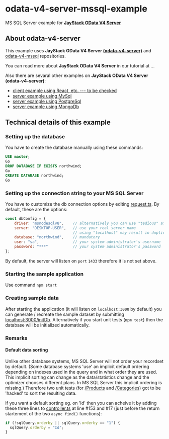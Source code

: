 # odata-v4-server-mssql-example
MS SQL Server example for **[JayStack OData V4 Server](https://github.com/jaystack/odata-v4-server)**

## About odata-v4-server
This example uses **JayStack OData V4 Server [(odata-v4-server)](https://github.com/jaystack/odata-v4-server)** and [odata-v4-mssql](https://github.com/jaystack/odata-v4-mssql) repositories.

You can read more about **JayStack OData V4 Server** in our tutorial at ...

Also there are sevaral other examples on **JayStack OData V4 Server (odata-v4-server)**:
- [client example using React, etc. ---  to be checked](https://github.com/jaystack/odata-v4-client-examples)
- [server example using MySql](https://github.com/jaystack/odata-v4-mysql-example)
- [server example using PostgreSql](https://github.com/jaystack/odata-v4-server-pgsql-example)
- [server example using MongoDb](https://github.com/jaystack/odata-v4-server-mongodb-example)

## Technical details of this example
### Setting up the database
You have to create the database manually using these commands:
```SQL
USE master;
Go
DROP DATABASE IF EXISTS northwind;
Go
CREATE DATABASE northwind;
Go
```

### Setting up the connection string to your MS SQL Server
You have to customize the db connection options
by editing [request.ts](https://github.com/jaystack/odata-v4-server-mssql-example/blob/master/src/request.ts#L3-L9).
By default, these are the options:
```js
const dbConfig = {
    driver: "msnodesqlv8",    // alternatively you can use "tedious" after installing it by 'npm i tedious'
    server: "DESKTOP-USER",   // use your real server name
                              // using "localhost" may result in duplicate rows in the recordset
    database: "northwind",    // mandatory
    user: "sa",               // your system administrator's username
    password: "***"           // your system administrator's password
};
```
By default, the server will listen on `port` `1433` therefore it is not set above.

### Starting the sample application
Use command `npm start`

### Creating sample data
After starting the application (it will listen on `localhost:3000` by default) you can generate / recreate the sample dataset
by submitting [localhost:3000/initDb](http://localhost:3000/initDb).
Alternatively if you start unit tests (`npm test`) then the database will be initialized automatically.

### Remarks
#### Default data sorting
Unlike other database systems, MS SQL Server will not order your recordset by default.
(Some database systems 'use' an implicit default ordering depending on indexes used in the query and in what order they are used.
This implicit sorting can change as the data/statistics change and the optimizer chooses different plans. In MS SQL Server this implicit ordering is missing.)
Therefore two unit tests
(for [/Products](localhost:3000/Products) and [/Categories](localhost:3000/Categories)) got to be 'hacked' to sort the resulting data.

If you want a default sorting eg. on 'Id' then you can acheive it
by adding these three lines to [controller.ts](https://github.com/jaystack/odata-v4-server-mssql-example/blob/master/src/controller.ts)
at line #153 and #17 (just before the return startement of the two `async find()` functions):
```js
if (!sqlQuery.orderby || sqlQuery.orderby == "1") {
  sqlQuery.orderby = "Id";
}
```
